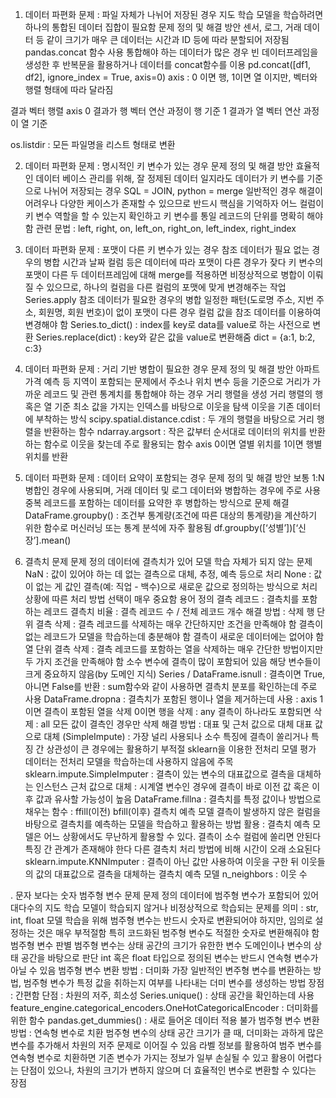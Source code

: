 1. 데이터 파편화 문제 : 파일 자체가 나뉘어 저장된 경우
지도 학습 모델을 학습하려면 하나의 통합된 데이터 집합이 필요함
문제 정의 및 해결 방안
센서, 로그, 거래 데이터 등 같이 크기가 매우 큰 데이터는 시간과 ID 등에 따라 분할되어 저장됨
pandas.concat 함수 사용
통합해야 하는 데이터가 많은 경우 빈 데이터프레임을 생성한 후 반복문을 활용하거나  데이터를 concat함수를 이용
pd.concat([df1, df2], ignore_index = True, axis=0)
axis : 0 이면 행, 1이면 열 이지만, 벡터와 행렬 형태에 따라 달라짐



결과
벡터
행렬
axis
0
결과가 행 벡터
연산 과정이 행 기준
1
결과가 열 벡터
연산 과정이 열 기준


os.listdir : 모든 파일명을 리스트 형태로 변환

2. 데이터 파편화 문제 : 명시적인 키 변수가 있는 경우
문제 정의 및 해결 방안
효율적인 데이터 베이스 관리를 위해, 잘 정제된 데이터 일지라도 데이터가 키 변수를 기준으로 나뉘어 저장되는 경우
SQL = JOIN, python = merge
일반적인 경우 해결이 어려우나 다양한 케이스가 존재할 수 있으므로 반드시 핵심을 기억하자
어느 컬럼이 키 변수 역할을 할 수 있는지 확인하고 키 변수를 통일
레코드의 단위를 명확히 해야 함
관련 문법 : left, right, on, left_on, right_on, left_index, right_index

3. 데이터 파편화 문제 : 포맷이 다른 키 변수가 있는 경우
참조 데이터가 필요 없는 경우의 병합
시간과 날짜 컬럼 등은 데이터에 따라 포맷이 다른 경우가 잦다
키 변수의 포맷이 다른 두 데이터프레임에 대해 merge를 적용하면 비정상적으로 병합이 이뤄질 수 있으므로, 하나의 컬럼을 다른 컬럼의 포맷에 맞게 변경해주는 작업
Series.apply
참조 데이터가 필요한 경우의 병합
일정한 패턴(도로명 주소, 지번 주소, 회원명, 회원 번호)이 없이 포맷이 다른 경우 컬럼 값을 참조 데이터를 이용하여 변경해야 함
Series.to_dict() : index를 key로 data를 value로 하는 사전으로 변환
Series.replace(dict) : key와 같은 값을 value로 변환해줌
dict = {a:1, b:2, c:3}

4. 데이터 파편화 문제 : 거리 기반 병합이 필요한 경우
문제 정의 및 해결 방안
아파트 가격 예측 등 지역이 포함되는 문제에서 주소나 위치 변수 등을 기준으로 거리가 가까운 레코드 및 관련 통계치를 통합해야 하는 경우
거리 행렬을 생성
거리 행렬의 행 혹은 열 기준 최소 값을 가지는 인덱스를 바탕으로 이웃을 탐색
이웃을 기존 데이터에 부착하는 방식
scipy.spatial.distance.cdist : 두 개의 행렬을 바탕으로 거리 행렬을 반환하는 함수
ndarray.argsort : 작은 값부터 순서대로 데이터의 위치를 반환하는 함수로 이웃을 찾는데 주로 활용되는 함수
axis 0이면 열별 위치를 1이면 행별 위치를 반환

5. 데이터 파편화 문제 : 데이터 요약이 포함되는 경우
문제 정의 및 해결 방안
보통 1:N 병합인 경우에 사용되며, 거래 데이터 및 로그 데이터와 병합하는 경우에 주로 사용
중복 레코드를 포함하는 데이터를 요약한 후 병합하는 방식으로 문제 해결
DataFrame.groupby() : 조건부 통계량(조건에 따른 대상의 통계량)을 계산하기 위한 함수로 머신러닝 또는 통계 분석에 자주 활용됨
df.groupby([‘성별’])[‘신장’].mean()

6. 결측치 문제
문제 정의
데이터에 결측치가 있어 모델 학습 자체가 되지 않는 문제
NaN : 값이 있어야 하는 데 없는 결측으로 대체, 추정, 예측 등으로 처리
None : 값이 없는 게 값인 결측(예: 직업 - 백수)으로 새로운 값으로 정의하는 방식으로 처리
상황에 따른 처리 방법 선택이 매우 중요함
용어 정의
결측 레코드 : 결측치를 포함하는 레코드
결측치 비율 : 결측 레코드 수 / 전체 레코드 개수
해결 방법 : 삭제
행 단위 결측 삭제 : 결측 레코드를 삭제하는 매우 간단하지만 조건을 만족해야 함
결측이 없는 레코드가 모델을 학습하는데 충분해야 함
결측이 새로운 데이터에는 없어야 함
열 단위 결측 삭제 : 결측 레코드를 포함하는 열을 삭제하는 매우 간단한 방법이지만 두 가지 조건을 만족해야 함
소수 변수에 결측이 많이 포함되어 있음
해당 변수들이 크게 중요하지 않음(by 도메인 지식)
Series / DataFrame.isnull : 결측이면 True, 아니면 False를 반환 : sum함수와 같이 사용하면 결측치 분포를 확인하는데 주로 사용
DataFrame.dropna : 결측치가 포함된 행이나 열을 제거하는데 사용 : axis 1이면 결측이 포함된 열을 삭제 0이면 행을 삭제 : any 결측이 하나라도 포함되면 삭제 : all 모든 값이 결측인 경우만 삭제
해결 방법 : 대표 및 근처 값으로 대체
대표 값으로 대체 (SimpleImpute) : 가장 널리 사용되나 소수 특징에 결측이 쏠리거나 특징 간 상관성이 큰 경우에는 활용하기 부적절
sklearn을 이용한 전처리 모델
평가 데이터는 전처리 모델을 학습하는데 사용하지 않음에 주목
sklearn.impute.SimpleImputer : 결측이 있는 변수의 대표값으로 결측을 대체하는 인스턴스
근처 값으로 대체 : 시계열 변수인 경우에 결측이 바로 이전 값 혹은 이후 값과 유사할 가능성이 높음
DataFrame.fillna : 결측치를 특정 값이나 방법으로 채우는 함수 : ffill(이전) bfill(이후)
결측치 예측 모델
결측이 발생하지 않은 컬럼을 바탕으로 결측치를 예측하는 모델을 학습하고 활용하는 방법
활용 : 결측치 예측 모델은 어느 상황에서도 무난하게 활용할 수 있다.
결측이 소수 컬럼에 쏠리면 안된다
특징 간 관계가 존재해야 한다
다른 결측치 처리 방법에 비해 시간이 오래 소요된다
sklearn.impute.KNNImputer : 결측이 아닌 값만 사용하여 이웃을 구한 뒤 이웃들의 값의 대표값으로 결측을 대체하는 결측치 예측 모델
n_neighbors : 이웃 수

. 문자 보다는 숫자 범주형 변수 문제
문제 정의
데이터에 범주형 변수가 포함되어 있어 대다수의 지도 학습 모델이 학습되지 않거나 비정상적으로 학습되는 문제를 의미 : str, int, float
모델 학습을 위해 범주형 변수는 반드시 숫자로 변환되어야 하지만, 임의로 설정하는 것은 매우 부적절함
특히 코드화된 범주형 변수도 적절한 숫자로 변환해줘야 함
범주형 변수 판별
범주형 변수는 상태 공간의 크기가 유한한 변수
도메인이나 변수의 상태 공간을 바탕으로 판단
int 혹은 float 타입으로 정의된 변수는 반드시 연속형 변수가 아닐 수 있음
범주형 변수 변환 방법 : 더미화
가장 일반적인 변주형 변수를 변환하는 방법, 범주형 변수가 특정 값을 취하는지 여부를 나타내는 더미 변수를 생성하는 방법
장점 : 간편함
단점 : 차원의 저주, 희소성
Series.unique() : 상태 공간을 확인하는데 사용
feature_engine.categorical_encoders.OneHotCategoricalEncoder : 더미화를 위한 함수
pandas.get_dummies() : 새로 들어온 데이터 적용 불가
범주형 변수 변환 방법 : 연속형 변수로 치환
범주형 변수의 상태 공간 크기가 클 때, 더미화는 과하게 많은 변수를 추가해서 차원의 저주 문제로 이어질 수 있음
라벨 정보를 활용하여 범주 변수를 연속형 변수로 치환하면 기존 변수가 가지는 정보가 일부 손실될 수 있고 활용이 어렵다는 단점이 있으나, 차원의 크기가 변하지 않으며 더 효율적인 변수로 변환할 수 있다는 장점
